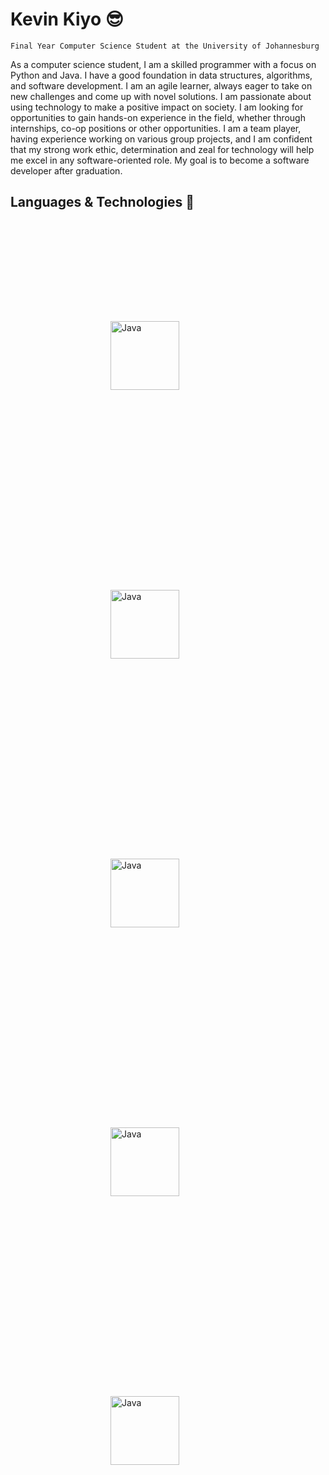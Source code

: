 # Kevin Kiyo 😎
`Final Year Computer Science Student at the University of Johannesburg`

As a computer science student, I am a skilled programmer with a focus on Python and Java. I have a good foundation in data structures, algorithms, and software development. I am an agile learner, always eager to take on new challenges and come up with novel solutions. I am passionate about using technology to make a positive impact on society. I am looking for opportunities to gain hands-on experience in the field, whether through internships, co-op positions or other opportunities. I am a team player, having experience working on various group projects, and I am confident that my strong work ethic, determination and zeal for technology will help me excel in any software-oriented role. My goal is to become a software developer after graduation.
## Languages & Technologies 🧠
<div align="left">
<img alt="Java" width="110px" style="margin: 160px;" src="https://cdn.jsdelivr.net/gh/devicons/devicon/icons/java/java-original-wordmark.svg" />
<img alt="Java" width="110px" style="margin: 160px;" src="https://cdn.jsdelivr.net/gh/devicons/devicon/icons/python/python-original-wordmark.svg" />
<img alt="Java" width="110px" style="margin: 160px;" src="https://cdn.jsdelivr.net/gh/devicons/devicon/icons/cplusplus/cplusplus-original.svg" />
<img alt="Java" width="110px" style="margin: 160px;" src="https://cdn.jsdelivr.net/gh/devicons/devicon/icons/javascript/javascript-original.svg" />
<img alt="Java" width="110px" style="margin: 160px;" src="https://cdn.jsdelivr.net/gh/devicons/devicon/icons/rust/rust-plain.svg" />
</div>
                                        

<!-- - 🔭 I’m currently working on 
- 🌱 I’m currently learning ...
- 👯 I’m looking to collaborate on ...
- 🤔 I’m looking for help with ...
- 💬 Ask me about ...
- 📫 How to reach me: ...
- 😄 Pronouns: ...
- ⚡ Fun fact: ... -->

